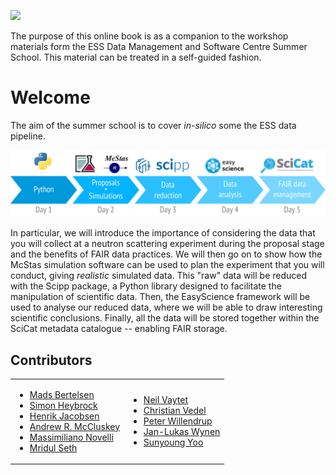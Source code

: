 ![](./images/logo.png)

The purpose of this online book is as a companion to the workshop materials form the ESS Data Management and Software Centre Summer School.
This material can be treated in a self-guided fashion.

# Welcome

The aim of the summer school is to cover *in-silico* some the ESS data pipeline.

![](./images/pipeline-diagram.png)
<!-- Rendered from resources/pipeline-diagram.tex -->

In particular, we will introduce the importance of considering the data that you will collect at a neutron scattering experiment during the proposal stage and the benefits of FAIR data practices.
We will then go on to show how the McStas simulation software can be used to plan the experiment that you will conduct, giving *realistic* simulated data.
This "raw" data will be reduced with the Scipp package, a Python library designed to facilitate the manipulation of scientific data.
Then, the EasyScience framework will be used to analyse our reduced data, where we will be able to draw interesting scientific conclusions.
Finally, all the data will be stored together within the SciCat metadata catalogue -- enabling FAIR storage.

## Contributors

<table><tr><td>
<ul>
  <li><a href="https://github.com/mads-bertelsen">Mads Bertelsen</a></li>
  <li><a href="https://github.com/SimonHeybrock">Simon Heybrock</a></li>
  <li><a href="https://github.com/henrikjacobsenfys">Henrik Jacobsen</a></li>
  <li><a href="https://mccluskey.scot">Andrew R. McCluskey</a></li>
  <li><a href="https://github.com/nitrosx">Massimiliano Novelli</a></li>
  <li><a href="https://github.com/MridulS">Mridul Seth</a></li>
</ul>
</td><td>
<ul>
  <li><a href="https://github.com/nvaytet">Neil Vaytet</a></li>
  <li><a href="https://github.com/damskii9992">Christian Vedel</a></li>
  <li><a href="https://github.com/willend">Peter Willendrup</a></li>
  <li><a href="https://github.com/jl-wynen">Jan-Lukas Wynen</a></li>
  <li><a href="https://github.com/YooSunYoung">Sunyoung Yoo</a></li>
</ul>
</td></tr></table>
